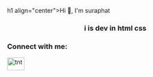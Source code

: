 h1 align="center">Hi 👋, I'm suraphat</h1>
<h3 align="center">i is dev in html css</h3>

<h3 align="left">Connect with me:</h3>
<p align="left">
<a href="https://www.youtube.com/c/tnt" target="blank"><img align="center" src="https://raw.githubusercontent.com/rahuldkjain/github-profile-readme-generator/master/src/images/icons/Social/youtube.svg" alt="tnt" height="30" width="40" /></a>
</p>


